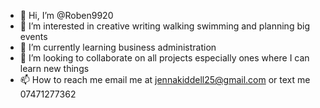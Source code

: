 - 👋 Hi, I’m @Roben9920
- 👀 I’m interested in creative writing walking swimming and planning big events 
- 🌱 I’m currently learning business administration 
- 💞️ I’m looking to collaborate on all projects especially ones where I can learn new things
- 📫 How to reach me email me at jennakiddell25@gmail.com or text me 07471277362

<!---
Roben9920/Roben9920 is a ✨ special ✨ repository because its `README.md` (this file) appears on your GitHub profile.
You can click the Preview link to take a look at your changes.
--->
